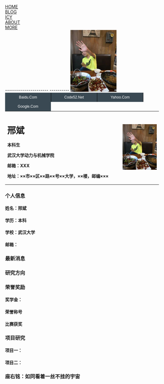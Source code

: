  <div class="top_title">
                <div class="top_button"><a href="./home_page.html">HOME</a></div>
                <div class="top_button"><a href="./blog.html">BLOG</a></div>
                <div class="top_button"><a href="./mine.html">ICY</a></div>
                <div class="top_button"><a href="./about.html">ABOUT</a></div>
                <div class="top_button"><a href="./more.html">MORE</a></div>
            </div>
----------------------
<html>
<head>
	<meta charset="utf-8">
	<title>图片提示效果</title>
	<script src="../jquery-3.3.1.min.js"></script>
    <style type="text/css">
        #menu { 
            font:12px verdana, arial, sans-serif; /* 设置文字大小和字体样式 */
            width: 100%;
        }
        #menu, #menu li {
            list-style:none; /* 将默认的列表符号去掉 */
            padding:0; /* 将默认的内边距去掉 */
            margin:0; /* 将默认的外边距去掉 */
            float: left; /* 往左浮动 */
            display: block;
        }
        #menu li a {
            display:inline-block; /* 将链接设为块级元素 */
            width:150px; /* 设置宽度 */
            height:30px; /* 设置高度 */
            line-height:30px; /* 设置行高，将行高和高度设置同一个值，可以让单行文本垂直居中 */
            text-align:center; /* 居中对齐文字 */
            background:#3A4953; /* 设置背景色 */
            color:#fff; /* 设置文字颜色 */
            text-decoration:none; /* 去掉下划线 */
            border-right:1px solid #000; /* 在左侧加上分隔线 */
        }
        #menu li a:hover {
            background:#146C9C; /* 变换背景色 */
            color:#fff; /* 变换文字颜色 */
        }
        #menu li a.last {
            border-right:0; /* 去掉左侧边框 */
        }
</style>
 
</head>
<body>
    <ul id="menu">
        <li><a href="http://www.baidu.com">Baidu.Com</a></li>
         <li><a href="http://www.Code52.Net">Code52.Net</a></li>
         <li><a href="http://www.yahoo.com">Yahoo.Com</a></li>
         <li><a href="http://www.google.com" class="last">Google.Com</a></li>
    </ul>
</body>
</html>
----------
<img src="/PersonPhoto.jpg" width = 30% height = 30% />
<div>
<table border="0">
  <tr>
    <td width="75%">
      <h1>邢斌</h1>
      <p><b>本科生</b></p>
      <p><b>武汉大学动力与机械学院</b></p>
      <p><b>邮箱：XXX</b></p>
      <p><b>地址：××市××区××路××号××大学，××楼，邮编×××</b></p>
    </td>
    <td width="25%">
      <img src="/PersonPhoto.jpg" width="100%">
    </td>
  </tr>
</table>
</div>

### 个人信息
#### 姓名：邢斌
#### 学历：本科
#### 学校：武汉大学
#### 邮箱：

### 最新消息

### 研究方向

### 荣誉奖励
#### 奖学金：
#### 荣誉称号
#### 比赛获奖

### 项目研究
#### 项目一：
#### 项目二：
### 座右铭：如同看着一丝不挂的宇宙
